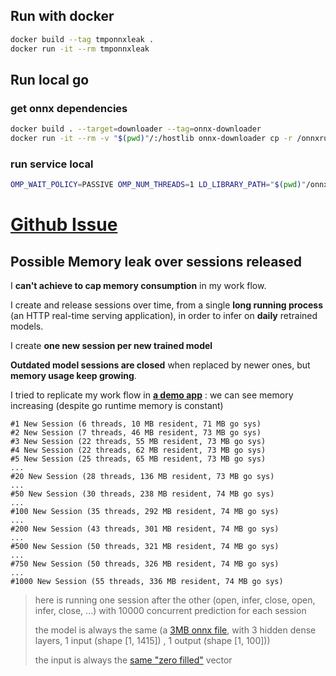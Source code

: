 ## Run with docker

```bash
docker build --tag tmponnxleak .
docker run -it --rm tmponnxleak
```

## Run local go

### get onnx dependencies

```bash
docker build . --target=downloader --tag=onnx-downloader
docker run -it --rm -v "$(pwd)"/:/hostlib onnx-downloader cp -r /onnxruntime /hostlib/.
```

### run service local

```bash
OMP_WAIT_POLICY=PASSIVE OMP_NUM_THREADS=1 LD_LIBRARY_PATH="$(pwd)"/onnxruntime/lib go run .
```


# [Github Issue](https://github.com/microsoft/onnxruntime/issues/5176)

## Possible Memory leak over sessions released

I **can't achieve to cap memory consumption** in my work flow.

I create and release sessions over time, from a single **long running process** (an HTTP real-time serving application), in order to infer on **daily** retrained models.

I create **one new session per new trained model**

**Outdated model sessions are closed** when replaced by newer ones, but **memory usage keep growing**.

I tried to replicate my work flow in **[a demo app](https://github.com/glutamatt/onnxleak)** : we can see memory increasing (despite go runtime memory is constant)

```
#1 New Session (6 threads, 10 MB resident, 71 MB go sys)
#2 New Session (7 threads, 46 MB resident, 73 MB go sys)
#3 New Session (22 threads, 55 MB resident, 73 MB go sys)
#4 New Session (22 threads, 62 MB resident, 73 MB go sys)
#5 New Session (25 threads, 65 MB resident, 73 MB go sys)
...
#20 New Session (28 threads, 136 MB resident, 73 MB go sys)
...
#50 New Session (30 threads, 238 MB resident, 74 MB go sys)
...
#100 New Session (35 threads, 292 MB resident, 74 MB go sys)
...
#200 New Session (43 threads, 301 MB resident, 74 MB go sys)
...
#500 New Session (50 threads, 321 MB resident, 74 MB go sys)
...
#750 New Session (50 threads, 326 MB resident, 74 MB go sys)
...
#1000 New Session (55 threads, 336 MB resident, 74 MB go sys)
```

> here is running one session after the other (open, infer, close, open, infer, close, ...) with 10000 concurrent prediction for each session
>
> the model is always the same (a [3MB onnx file](https://github.com/glutamatt/onnxleak/blob/a96bbd555197f1e533c66ca3f0b46d3c53488acf/model.onnx), with 3 hidden dense layers, 1 input (shape [1, 1415]) , 1 output (shape [1, 100]))
>
> the input is always the [same "zero filled"](https://github.com/glutamatt/onnxleak/blob/a96bbd555197f1e533c66ca3f0b46d3c53488acf/main.go#L37) vector

